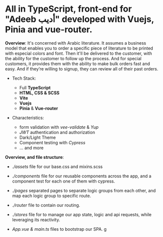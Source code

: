 # All in TypeScript, front-end for "Adeeb أديب" developed with Vuejs, Pinia and vue-router.

**Overview**: It's concerned with Arabic literature. It assumes a business model that enables you to order a specific piece of literature to be printed with especial colors and font. Then it'll be delivered to the customer, with the ability for the customer to follow up the process. And for special customers, it provides them with the ability to make bulk orders fast and easy. And if they’re willing to signup, they can review all of their past orders.

- Tech Stack:

  - Full **TypeScript**
  - **HTML, CSS & SCSS**
  - **Vite**
  - **Vuejs**
  - **Pinia** & **Vue-router**

- Characteristics:

  - form validation with _vee-validate_ & _Yup_
  - _JWT_ authentication and authorization
  - Dark/Light Theme
  - Component testing with _Cypress_
  - ... and more

**Overview, and file structure**:

- _./assets_ file for our base.css and mixins.scss

- _./components_ file for our reusable components across the app, and a
  component test for each one of them with cypress.

- _./pages_ separated pages to separate logic groups from each other, and map
  each logic group to specific route.

- _./router_ file to contain our routing.

- _./stores_ file for to manage our app state, logic and api requests, while
  leveraging its reactivity.

- _App.vue & main.ts_ files to bootstrap our SPA. g

